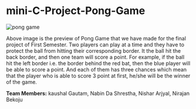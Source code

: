# mini-C-Project-Pong-Game
![pong game](https://user-images.githubusercontent.com/56423554/86943991-de61d580-c166-11ea-9430-cf0182a86bd2.JPG)


Above image is the preview of Pong Game that we have made for the final project of First Semester. Two players can play at a time and they have to protect the ball from hitting their corresponding border. It the ball hit the back border, and then one team will score a point. For example, if the ball hit the left border i.e. the border behind the red bat, then the blue player will be able to score a point. And each of them has three chances which mean that the player who is able to score 3 point at first, he/she will be the winner of the game.  

<b>Team Members:</b> kaushal Gautam, Nabin Da Shrestha, Nishar Arjyal, Nirajan Bekoju

